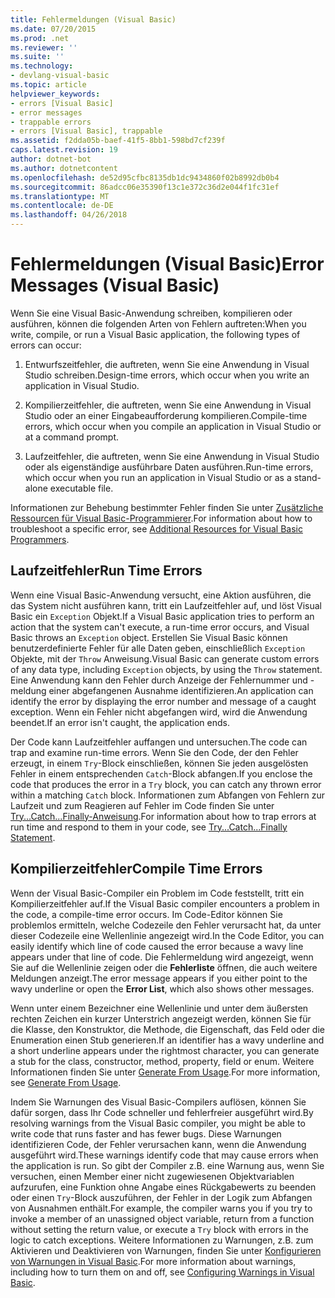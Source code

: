 ```yaml
---
title: Fehlermeldungen (Visual Basic)
ms.date: 07/20/2015
ms.prod: .net
ms.reviewer: ''
ms.suite: ''
ms.technology:
- devlang-visual-basic
ms.topic: article
helpviewer_keywords:
- errors [Visual Basic]
- error messages
- trappable errors
- errors [Visual Basic], trappable
ms.assetid: f2dda05b-baef-41f5-8bb1-598bd7cf239f
caps.latest.revision: 19
author: dotnet-bot
ms.author: dotnetcontent
ms.openlocfilehash: de52d95cfbc8135db1dc9434860f02b8992db0b4
ms.sourcegitcommit: 86adcc06e35390f13c1e372c36d2e044f1fc31ef
ms.translationtype: MT
ms.contentlocale: de-DE
ms.lasthandoff: 04/26/2018
---
```

# <a name="error-messages-visual-basic"></a><span data-ttu-id="ef677-102">Fehlermeldungen (Visual Basic)</span><span class="sxs-lookup"><span data-stu-id="ef677-102">Error Messages (Visual Basic)</span></span>
<span data-ttu-id="ef677-103">Wenn Sie eine Visual Basic-Anwendung schreiben, kompilieren oder ausführen, können die folgenden Arten von Fehlern auftreten:</span><span class="sxs-lookup"><span data-stu-id="ef677-103">When you write, compile, or run a Visual Basic application, the following types of errors can occur:</span></span>  
  
1.  <span data-ttu-id="ef677-104">Entwurfszeitfehler, die auftreten, wenn Sie eine Anwendung in Visual Studio schreiben.</span><span class="sxs-lookup"><span data-stu-id="ef677-104">Design-time errors, which occur when you write an application in Visual Studio.</span></span>  
  
2.  <span data-ttu-id="ef677-105">Kompilierzeitfehler, die auftreten, wenn Sie eine Anwendung in Visual Studio oder an einer Eingabeaufforderung kompilieren.</span><span class="sxs-lookup"><span data-stu-id="ef677-105">Compile-time errors, which occur when you compile an application in Visual Studio or at a command prompt.</span></span>  
  
3.  <span data-ttu-id="ef677-106">Laufzeitfehler, die auftreten, wenn Sie eine Anwendung in Visual Studio oder als eigenständige ausführbare Daten ausführen.</span><span class="sxs-lookup"><span data-stu-id="ef677-106">Run-time errors, which occur when you run an application in Visual Studio or as a stand-alone executable file.</span></span>  
  
 <span data-ttu-id="ef677-107">Informationen zur Behebung bestimmter Fehler finden Sie unter [Zusätzliche Ressourcen für Visual Basic-Programmierer](../../../visual-basic/getting-started/additional-resources.md).</span><span class="sxs-lookup"><span data-stu-id="ef677-107">For information about how to troubleshoot a specific error, see [Additional Resources for Visual Basic Programmers](../../../visual-basic/getting-started/additional-resources.md).</span></span>  
  
## <a name="run-time-errors"></a><span data-ttu-id="ef677-108">Laufzeitfehler</span><span class="sxs-lookup"><span data-stu-id="ef677-108">Run Time Errors</span></span>  
 <span data-ttu-id="ef677-109">Wenn eine Visual Basic-Anwendung versucht, eine Aktion ausführen, die das System nicht ausführen kann, tritt ein Laufzeitfehler auf, und löst Visual Basic ein `Exception` Objekt.</span><span class="sxs-lookup"><span data-stu-id="ef677-109">If a Visual Basic application tries to perform an action that the system can't execute, a run-time error occurs, and Visual Basic throws an `Exception` object.</span></span> <span data-ttu-id="ef677-110">Erstellen Sie Visual Basic können benutzerdefinierte Fehler für alle Daten geben, einschließlich `Exception` Objekte, mit der `Throw` Anweisung.</span><span class="sxs-lookup"><span data-stu-id="ef677-110">Visual Basic can generate custom errors of any data type, including `Exception` objects, by using the `Throw` statement.</span></span> <span data-ttu-id="ef677-111">Eine Anwendung kann den Fehler durch Anzeige der Fehlernummer und -meldung einer abgefangenen Ausnahme identifizieren.</span><span class="sxs-lookup"><span data-stu-id="ef677-111">An application can identify the error by displaying the error number and message of a caught exception.</span></span> <span data-ttu-id="ef677-112">Wenn ein Fehler nicht abgefangen wird, wird die Anwendung beendet.</span><span class="sxs-lookup"><span data-stu-id="ef677-112">If an error isn't caught, the application ends.</span></span>  
  
 <span data-ttu-id="ef677-113">Der Code kann Laufzeitfehler auffangen und untersuchen.</span><span class="sxs-lookup"><span data-stu-id="ef677-113">The code can trap and examine run-time errors.</span></span> <span data-ttu-id="ef677-114">Wenn Sie den Code, der den Fehler erzeugt, in einem `Try`-Block einschließen, können Sie jeden ausgelösten Fehler in einem entsprechenden `Catch`-Block abfangen.</span><span class="sxs-lookup"><span data-stu-id="ef677-114">If you enclose the code that produces the error in a `Try` block, you can catch any thrown error within a matching `Catch` block.</span></span> <span data-ttu-id="ef677-115">Informationen zum Abfangen von Fehlern zur Laufzeit und zum Reagieren auf Fehler im Code finden Sie unter [Try...Catch...Finally-Anweisung](../../../visual-basic/language-reference/statements/try-catch-finally-statement.md).</span><span class="sxs-lookup"><span data-stu-id="ef677-115">For information about how to trap errors at run time and respond to them in your code, see [Try...Catch...Finally Statement](../../../visual-basic/language-reference/statements/try-catch-finally-statement.md).</span></span>  
  
## <a name="compile-time-errors"></a><span data-ttu-id="ef677-116">Kompilierzeitfehler</span><span class="sxs-lookup"><span data-stu-id="ef677-116">Compile Time Errors</span></span>  
 <span data-ttu-id="ef677-117">Wenn der Visual Basic-Compiler ein Problem im Code feststellt, tritt ein Kompilierzeitfehler auf.</span><span class="sxs-lookup"><span data-stu-id="ef677-117">If the Visual Basic compiler encounters a problem in the code, a compile-time error occurs.</span></span> <span data-ttu-id="ef677-118">Im Code-Editor können Sie problemlos ermitteln, welche Codezeile den Fehler verursacht hat, da unter dieser Codezeile eine Wellenlinie angezeigt wird.</span><span class="sxs-lookup"><span data-stu-id="ef677-118">In the Code Editor, you can easily identify which line of code caused the error because a wavy line appears under that line of code.</span></span> <span data-ttu-id="ef677-119">Die Fehlermeldung wird angezeigt, wenn Sie auf die Wellenlinie zeigen oder die **Fehlerliste** öffnen, die auch weitere Meldungen anzeigt.</span><span class="sxs-lookup"><span data-stu-id="ef677-119">The error message appears if you either point to the wavy underline or open the **Error List**, which also shows other messages.</span></span>  
  
 <span data-ttu-id="ef677-120">Wenn unter einem Bezeichner eine Wellenlinie und unter dem äußersten rechten Zeichen ein kurzer Unterstrich angezeigt werden, können Sie für die Klasse, den Konstruktor, die Methode, die Eigenschaft, das Feld oder die Enumeration einen Stub generieren.</span><span class="sxs-lookup"><span data-stu-id="ef677-120">If an identifier has a wavy underline and a short underline appears under the rightmost character, you can generate a stub for the class, constructor, method, property, field or enum.</span></span> <span data-ttu-id="ef677-121">Weitere Informationen finden Sie unter [Generate From Usage](/visualstudio/ide/visual-csharp-intellisense#generate-from-usage).</span><span class="sxs-lookup"><span data-stu-id="ef677-121">For more information, see [Generate From Usage](/visualstudio/ide/visual-csharp-intellisense#generate-from-usage).</span></span>
  
 <span data-ttu-id="ef677-122">Indem Sie Warnungen des Visual Basic-Compilers auflösen, können Sie dafür sorgen, dass Ihr Code schneller und fehlerfreier ausgeführt wird.</span><span class="sxs-lookup"><span data-stu-id="ef677-122">By resolving warnings from the Visual Basic compiler, you might be able to write code that runs faster and has fewer bugs.</span></span> <span data-ttu-id="ef677-123">Diese Warnungen identifizieren Code, der Fehler verursachen kann, wenn die Anwendung ausgeführt wird.</span><span class="sxs-lookup"><span data-stu-id="ef677-123">These warnings identify code that may cause errors when the application is run.</span></span> <span data-ttu-id="ef677-124">So gibt der Compiler z.B. eine Warnung aus, wenn Sie versuchen, einen Member einer nicht zugewiesenen Objektvariablen aufzurufen, eine Funktion ohne Angabe eines Rückgabewerts zu beenden oder einen `Try`-Block auszuführen, der Fehler in der Logik zum Abfangen von Ausnahmen enthält.</span><span class="sxs-lookup"><span data-stu-id="ef677-124">For example, the compiler warns you if you try to invoke a member of an unassigned object variable, return from a function without setting the return value, or execute a `Try` block with errors in the logic to catch exceptions.</span></span> <span data-ttu-id="ef677-125">Weitere Informationen zu Warnungen, z.B. zum Aktivieren und Deaktivieren von Warnungen, finden Sie unter [Konfigurieren von Warnungen in Visual Basic](/visualstudio/ide/configuring-warnings-in-visual-basic).</span><span class="sxs-lookup"><span data-stu-id="ef677-125">For more information about warnings, including how to turn them on and off, see [Configuring Warnings in Visual Basic](/visualstudio/ide/configuring-warnings-in-visual-basic).</span></span>
